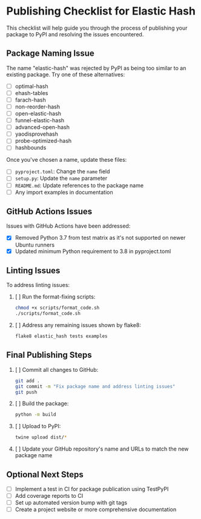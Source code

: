 # Publishing Checklist for Elastic Hash

This checklist will help guide you through the process of publishing your package to PyPI and resolving the issues encountered.

## Package Naming Issue

The name "elastic-hash" was rejected by PyPI as being too similar to an existing package. Try one of these alternatives:

- [ ] optimal-hash
- [ ] ehash-tables
- [ ] farach-hash
- [ ] non-reorder-hash
- [ ] open-elastic-hash
- [ ] funnel-elastic-hash
- [ ] advanced-open-hash
- [ ] yaodisprovehash
- [ ] probe-optimized-hash
- [ ] hashbounds

Once you've chosen a name, update these files:

- [ ] `pyproject.toml`: Change the `name` field
- [ ] `setup.py`: Update the `name` parameter
- [ ] `README.md`: Update references to the package name
- [ ] Any import examples in documentation

## GitHub Actions Issues

Issues with GitHub Actions have been addressed:

- [x] Removed Python 3.7 from test matrix as it's not supported on newer Ubuntu runners
- [x] Updated minimum Python requirement to 3.8 in pyproject.toml

## Linting Issues

To address linting issues:

1. [ ] Run the format-fixing scripts:
   ```bash
   chmod +x scripts/format_code.sh
   ./scripts/format_code.sh
   ```

2. [ ] Address any remaining issues shown by flake8:
   ```bash
   flake8 elastic_hash tests examples
   ```

## Final Publishing Steps

1. [ ] Commit all changes to GitHub:
   ```bash
   git add .
   git commit -m "Fix package name and address linting issues"
   git push
   ```

2. [ ] Build the package:
   ```bash
   python -m build
   ```

3. [ ] Upload to PyPI:
   ```bash
   twine upload dist/*
   ```

4. [ ] Update your GitHub repository's name and URLs to match the new package name

## Optional Next Steps

- [ ] Implement a test in CI for package publication using TestPyPI
- [ ] Add coverage reports to CI
- [ ] Set up automated version bump with git tags
- [ ] Create a project website or more comprehensive documentation
